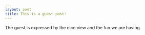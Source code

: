 ```yaml
---
layout: post
title: This is a guest post!
---
```


The guest is expressed by the nice view and the fun we are having.
